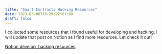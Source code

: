 ```yaml
---
title: "Smart Contracts Hacking Resources"
date: 2023-03-08T16:29:22+07:00
draft: false
---
```


I collected some resources that I found useful for developing and hacking. I will update that post on Notion as I find more resources. Let check it out!

[Notion develop, hacking resources](https://lowk3v.notion.site/fb7f4a24da3341f8b4792267c9911b95 "blockchain,hacking,solidity,web3,ethereum,decentralized,crypto,cryptocurrency,defi,dapp,smart contract,web3,web3js")